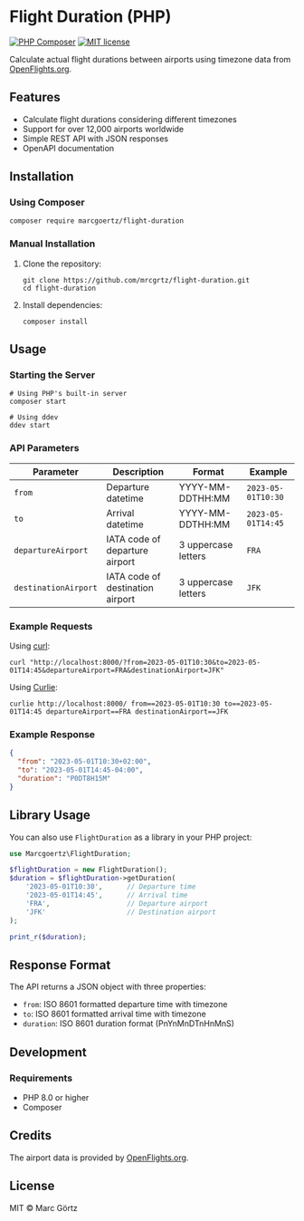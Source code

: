 # Flight Duration (PHP)

[![PHP Composer](https://github.com/mrcgrtz/flight-duration/actions/workflows/php.yml/badge.svg)](https://github.com/mrcgrtz/flight-duration/actions/workflows/php.yml)
[![MIT license](https://img.shields.io/github/license/mrcgrtz/flight-duration)](https://github.com/mrcgrtz/flight-duration/blob/main/LICENSE.md)

Calculate actual flight durations between airports using timezone data from [OpenFlights.org](https://openflights.org/data.php).

## Features

- Calculate flight durations considering different timezones
- Support for over 12,000 airports worldwide
- Simple REST API with JSON responses
- OpenAPI documentation

## Installation

### Using Composer

```shell
composer require marcgoertz/flight-duration
```

### Manual Installation

1. Clone the repository:

    ```shell
    git clone https://github.com/mrcgrtz/flight-duration.git
    cd flight-duration
    ```

2. Install dependencies:

    ```shell
    composer install
    ```

## Usage

### Starting the Server

```shell
# Using PHP's built-in server
composer start

# Using ddev
ddev start
```

### API Parameters

| Parameter | Description | Format | Example |
|-----------|-------------|--------|---------|
| `from` | Departure datetime | YYYY-MM-DDTHH:MM | `2023-05-01T10:30` |
| `to` | Arrival datetime | YYYY-MM-DDTHH:MM | `2023-05-01T14:45` |
| `departureAirport` | IATA code of departure airport | 3 uppercase letters | `FRA` |
| `destinationAirport` | IATA code of destination airport | 3 uppercase letters | `JFK` |

### Example Requests

Using [curl](https://curl.se/):

```shell
curl "http://localhost:8000/?from=2023-05-01T10:30&to=2023-05-01T14:45&departureAirport=FRA&destinationAirport=JFK"
```

Using [Curlie](https://github.com/rs/curlie):

```shell
curlie http://localhost:8000/ from==2023-05-01T10:30 to==2023-05-01T14:45 departureAirport==FRA destinationAirport==JFK
```

### Example Response

```json
{
  "from": "2023-05-01T10:30+02:00",
  "to": "2023-05-01T14:45-04:00",
  "duration": "P0DT8H15M"
}
```

## Library Usage

You can also use `FlightDuration` as a library in your PHP project:

```php
use Marcgoertz\FlightDuration;

$flightDuration = new FlightDuration();
$duration = $flightDuration->getDuration(
    '2023-05-01T10:30',      // Departure time
    '2023-05-01T14:45',      // Arrival time
    'FRA',                   // Departure airport
    'JFK'                    // Destination airport
);

print_r($duration);
```

## Response Format

The API returns a JSON object with three properties:

- `from`: ISO 8601 formatted departure time with timezone
- `to`: ISO 8601 formatted arrival time with timezone
- `duration`: ISO 8601 duration format (PnYnMnDTnHnMnS)

## Development

### Requirements

- PHP 8.0 or higher
- Composer

## Credits

The airport data is provided by [OpenFlights.org](https://openflights.org/data.php).

## License

MIT © Marc Görtz
